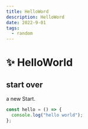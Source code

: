 ```yaml
---
title: HelloWord
description: HelloWord
date: 2022-9-01
tags:
  - random
---
```


# ✨ HelloWorld

## start over

a new Start.

```typescript
const hello = () => {
  console.log("hello world");
};
```
